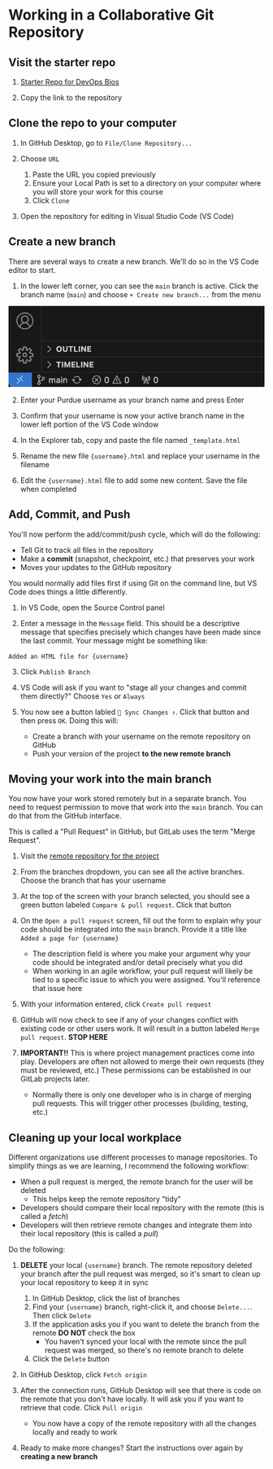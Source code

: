 # Working in a Collaborative Git Repository

## Visit the starter repo

1. [Starter Repo for DevOps Bios](https://github.com/mgmt-devops-fa24/devops_bios)

2. Copy the link to the repository

## Clone the repo to your computer

1. In GitHub Desktop, go to `File/Clone Repository...`

2. Choose `URL`
    1. Paste the URL you copied previously
    2. Ensure your Local Path is set to a directory on your computer where you will store your work for this course
    3. Click `Clone`

4. Open the repository for editing in Visual Studio Code (VS Code)

## Create a new branch
There are several ways to create a new branch. We'll do so in the VS Code editor to start.

1. In the lower left corner, you can see the `main` branch is active. Click the branch name (`main`) and choose `+ Create new branch...` from the menu

!["main branch selected" notice in status bar in VS Code](images/git_branch_in_vs_code.png)

2. Enter your Purdue username as your branch name and press Enter

3. Confirm that your username is now your active branch name in the lower left portion of the VS Code window

4. In the Explorer tab, copy and paste the file named `_template.html`

5. Rename the new file `{username}.html` and replace your username in the filename

6. Edit the `{username}.html` file to add some new content. Save the file when completed

## Add, Commit, and Push
You'll now perform the add/commit/push cycle, which will do the following:

* Tell Git to track all files in the repository
* Make a **commit** (snapshot, checkpoint, etc.) that preserves your work
* Moves your updates to the GitHub repository

You would normally add files first if using Git on the command line, but VS Code does things a little differently.

1. In VS Code, open the Source Control panel

2. Enter a message in the `Message` field. This should be a descriptive message that specifies precisely which changes have been made since the last commit. Your message might be something like:

```
Added an HTML file for {username}
```

3. Click `Publish Branch`

4. VS Code will ask if you want to "stage all your changes and commit them directly?" Choose `Yes` or `Always`

5. You now see a button labled `🔁 Sync Changes ↑`. Click that button and then press `OK`. Doing this will:
    * Create a branch with your username on the remote repository on GitHub
    * Push your version of the project **to the new remote branch**

## Moving your work into the main branch
You now have your work stored remotely but in a separate branch. You need to request permission to move that work into the `main` branch. You can do that from the GitHub interface.

This is called a "Pull Request" in GitHub, but GitLab uses the term "Merge Request".

1. Visit the [remote repository for the project](https://github.com/mgmt-devops-fa24/devops_bios)

2. From the branches dropdown, you can see all the active branches. Choose the branch that has your username

3. At the top of the screen with your branch selected, you should see a green button labeled `Compare & pull request`. Click that button

4. On the `Open a pull request` screen, fill out the form to explain why your code should be integrated into the `main` branch. Provide it a title like `Added a page for {username}`
    * The description field is where you make your argument why your code should be integrated and/or detail precisely what you did
    * When working in an agile workflow, your pull request will likely be tied to a specific issue to which you were assigned. You'll reference that issue here

5. With your information entered, click `Create pull request`

6. GitHub will now check to see if any of your changes conflict with existing code or other users work. It will result in a button labeled `Merge pull request`. **STOP HERE**

7. **IMPORTANT!!** This is where project management practices come into play. Developers are often not allowed to merge their own requests (they must be reviewed, etc.) These permissions can be established in our GitLab projects later.
    * Normally there is only one developer who is in charge of merging pull requests. This will trigger other processes (building, testing, etc.)

## Cleaning up your local workplace
Different organizations use different processes to manage repositories. To simplify things as we are learning, I recommend the following workflow:

* When a pull request is merged, the remote branch for the user will be deleted
    * This helps keep the remote repository "tidy"
* Developers should compare their local repository with the remote (this is called a *fetch*)
* Developers will then retrieve remote changes and integrate them into their local repository (this is called a *pull*)

Do the following:

1. **DELETE** your local `{username}` branch. The remote repository deleted your branch after the pull request was merged, so it's smart to clean up your local repository to keep it in sync
    1. In GitHub Desktop, click the list of branches
    2. Find your `{username}` branch, right-click it, and choose `Delete...`. Then click `Delete`
    3. If the application asks you if you want to delete the branch from the remote **DO NOT** check the box
        * You haven't synced your local with the remote since the pull request was merged, so there's no remote branch to delete
    4. Click the `Delete` button

2. In GitHub Desktop, click `Fetch origin`

3. After the connection runs, GitHub Desktop will see that there is code on the remote that you don't have locally. It will ask you if you want to retrieve that code. Click `Pull origin`
    * You now have a copy of the remote repository with all the changes locally and ready to work

4. Ready to make more changes? Start the instructions over again by **creating a new branch**